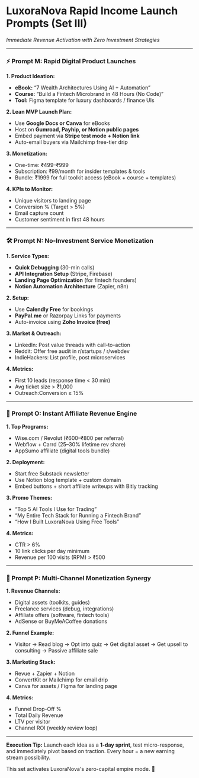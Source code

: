# LuxoraNova Rapid Income Launch Prompts (Set III)

*Immediate Revenue Activation with Zero Investment Strategies*

---

### ⚡ Prompt M: Rapid Digital Product Launches

**1. Product Ideation:**
- **eBook:** “7 Wealth Architectures Using AI + Automation”
- **Course:** “Build a Fintech Microbrand in 48 Hours (No Code)”
- **Tool:** Figma template for luxury dashboards / finance UIs

**2. Lean MVP Launch Plan:**
- Use **Google Docs or Canva** for eBooks
- Host on **Gumroad, Payhip, or Notion public pages**
- Embed payment via **Stripe test mode + Notion link**
- Auto-email buyers via Mailchimp free-tier drip

**3. Monetization:**
- One-time: ₹499–₹999
- Subscription: ₹99/month for insider templates & tools
- Bundle: ₹1999 for full toolkit access (eBook + course + templates)

**4. KPIs to Monitor:**
- Unique visitors to landing page
- Conversion % (Target > 5%)
- Email capture count
- Customer sentiment in first 48 hours

---

### 🛠 Prompt N: No-Investment Service Monetization

**1. Service Types:**
- **Quick Debugging** (30-min calls)
- **API Integration Setup** (Stripe, Firebase)
- **Landing Page Optimization** (for fintech founders)
- **Notion Automation Architecture** (Zapier, n8n)

**2. Setup:**
- Use **Calendly Free** for bookings
- **PayPal.me** or Razorpay Links for payments
- Auto-invoice using **Zoho Invoice (free)**

**3. Market & Outreach:**
- LinkedIn: Post value threads with call-to-action
- Reddit: Offer free audit in r/startups / r/webdev
- IndieHackers: List profile, post microservices

**4. Metrics:**
- First 10 leads (response time < 30 min)
- Avg ticket size > ₹1,000
- Outreach:Conversion ≥ 15%

---

### 🔗 Prompt O: Instant Affiliate Revenue Engine

**1. Top Programs:**
- Wise.com / Revolut (₹600–₹800 per referral)
- Webflow + Carrd (25–30% lifetime rev share)
- AppSumo affiliate (digital tools bundle)

**2. Deployment:**
- Start free Substack newsletter
- Use Notion blog template + custom domain
- Embed buttons + short affiliate writeups with Bitly tracking

**3. Promo Themes:**
- “Top 5 AI Tools I Use for Trading”
- “My Entire Tech Stack for Running a Fintech Brand”
- “How I Built LuxoraNova Using Free Tools”

**4. Metrics:**
- CTR > 6%
- 10 link clicks per day minimum
- Revenue per 100 visits (RPM) > ₹500

---

### 💼 Prompt P: Multi-Channel Monetization Synergy

**1. Revenue Channels:**
- Digital assets (toolkits, guides)
- Freelance services (debug, integrations)
- Affiliate offers (software, fintech tools)
- AdSense or BuyMeACoffee donations

**2. Funnel Example:**
- Visitor → Read blog → Opt into quiz → Get digital asset → Get upsell to consulting → Passive affiliate sale

**3. Marketing Stack:**
- Revue + Zapier + Notion
- ConvertKit or Mailchimp for email drip
- Canva for assets / Figma for landing page

**4. Metrics:**
- Funnel Drop-Off %
- Total Daily Revenue
- LTV per visitor
- Channel ROI (weekly review loop)

---

**Execution Tip:** Launch each idea as a **1-day sprint**, test micro-response, and immediately pivot based on traction. Every hour = a new earning stream possibility.

This set activates LuxoraNova's zero-capital empire mode. 👑